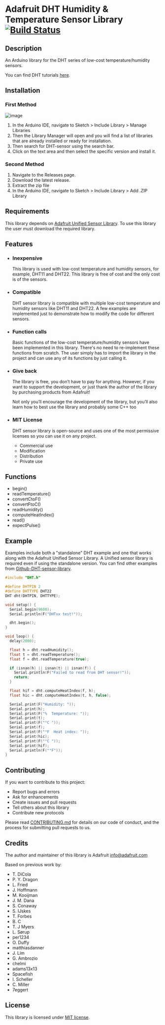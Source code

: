 # Adafruit DHT Humidity & Temperature Sensor Library [![Build Status](https://travis-ci.com/adafruit/DHT-sensor-library.svg?branch=master)](https://travis-ci.com/adafruit/DHT-sensor-library)

## Description

An Arduino library for the DHT series of low-cost temperature/humidity sensors.

You can find DHT tutorials [here](https://learn.adafruit.com/dht).

## Installation

### First Method

![image](https://user-images.githubusercontent.com/36513474/67982415-773d6a00-fc44-11e9-8741-8185da71e785.png)

1. In the Arduino IDE, navigate to Sketch > Include Library > Manage Libraries
1. Then the Library Manager will open and you will find a list of libraries that are already installed or ready for installation.
1. Then search for DHT-sensor using the search bar.
1. Click on the text area and then select the specific version and install it.

### Second Method

1. Navigate to the Releases page.
1. Download the latest release.
1. Extract the zip file
1. In the Arduino IDE, navigate to Sketch > Include Library > Add .ZIP Library

## Requirements

This library depends on [Adafruit Unified Sensor Library](https://github.com/adafruit/Adafruit_Sensor). To use this library the user must download the required library.

## Features

- ### Inexpensive

     This library is used with low-cost temperature and humidity sensors, for example, DHT11 and DHT22. This library is free of cost and the only cost is of the sensors.

- ### Compatible

    DHT sensor library is compatible with multiple low-cost temperature and humidity sensors like DHT11 and DHT22. A few examples are implemented just to demonstrate how to modify the code for different sensors.

- ### Function calls

    Basic functions of the low-cost temperature/humidity sensors have been implemented in this library. There's no need to re-implement these functions from scratch. The user simply has to import the library in the project and can use any of its functions by just calling it.

- ### Give back

    The library is free, you don’t have to pay for anything. However, if you want to support the development, or just thank the author of the library by purchasing products from Adafruit!

    Not only you’ll encourage the development of the library, but you’ll also learn how to best use the library and probably some C++ too

- ### MIT License

    DHT sensor library is open-source and uses one of the most permissive licenses so you can use it on any project.

  - Commercial use
  - Modification
  - Distribution
  - Private use

## Functions

- begin()
- readTemperature()
- convertCtoF()
- convertFtoC()
- readHumidity()
- computeHeatIndex()
- read()
- expectPulse()

## Example

Examples include both a "standalone" DHT example and one that works along with the Adafruit Unified Sensor Library. A Unified sensor library is required even if using the standalone version. You can find other examples from [Github-DHT-sensor-library](https://github.com/adafruit/DHT-sensor-library/tree/master/examples).

```Cpp
#include "DHT.h"

#define DHTPIN 2
#define DHTTYPE DHT22
DHT dht(DHTPIN, DHTTYPE);

void setup() {
  Serial.begin(9600);
  Serial.println(F("DHTxx test!"));

  dht.begin();
}

void loop() {
  delay(2000);

  float h = dht.readHumidity();
  float t = dht.readTemperature();
  float f = dht.readTemperature(true);

  if (isnan(h) || isnan(t) || isnan(f)) {
    Serial.println(F("Failed to read from DHT sensor!"));
    return;
  }

  float hif = dht.computeHeatIndex(f, h);
  float hic = dht.computeHeatIndex(t, h, false);

  Serial.print(F("Humidity: "));
  Serial.print(h);
  Serial.print(F("%  Temperature: "));
  Serial.print(t);
  Serial.print(F("°C "));
  Serial.print(f);
  Serial.print(F("°F  Heat index: "));
  Serial.print(hic);
  Serial.print(F("°C "));
  Serial.print(hif);
  Serial.println(F("°F"));
}
```

## Contributing

If you want to contribute to this project:

- Report bugs and errors
- Ask for enhancements
- Create issues and pull requests
- Tell others about this library
- Contribute new protocols

Please read [CONTRIBUTING.md](https://github.com/adafruit/DHT-sensor-library/blob/master/CONTRIBUTING.md) for details on our code of conduct, and the process for submitting pull requests to us.

## Credits

The author and maintainer of this library is Adafruit <info@adafruit.com>

Based on previous work by:

- T. DiCola
- P. Y. Dragon
- L. Fried
- J. Hoffmann
- M. Kooijman
- J. M. Dana
- S. Conaway
- S. IJskes
- T. Forbes
- B. C
- T. J Myers
- L. Sørup
- per1234
- O. Duffy
- matthiasdanner
- J. Lim
- G. Ambrozio
- chelmi
- adams13x13
- Spacefish
- I. Scheller
- C. Miller
- 7eggert

## License

This library is licensed under [MIT license](https://opensource.org/licenses/MIT).
